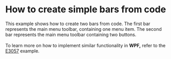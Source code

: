# How to create simple bars from code


This example shows how to create two bars from code. The first bar represents the main menu toolbar, containing one menu item. The second bar represents the main menu toolbar containing two buttons.<br /><br />To learn more on how to implement similar functionality in <strong>WPF,</strong> refer to the <a href="https://www.devexpress.com/Support/Center/p/E3057">E3057</a> example.

<br/>


